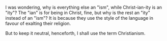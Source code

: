 I was wondering, why is everything else an "ism", while Christ-ian-ity is an "ity"? The "ian" is for being in Christ, fine, but why is the rest an "ity" instead of an "ism"? It is because they use the style of the language in favour of exalting their religion.

But to keep it neutral, henceforth, I shall use the term Christianism.